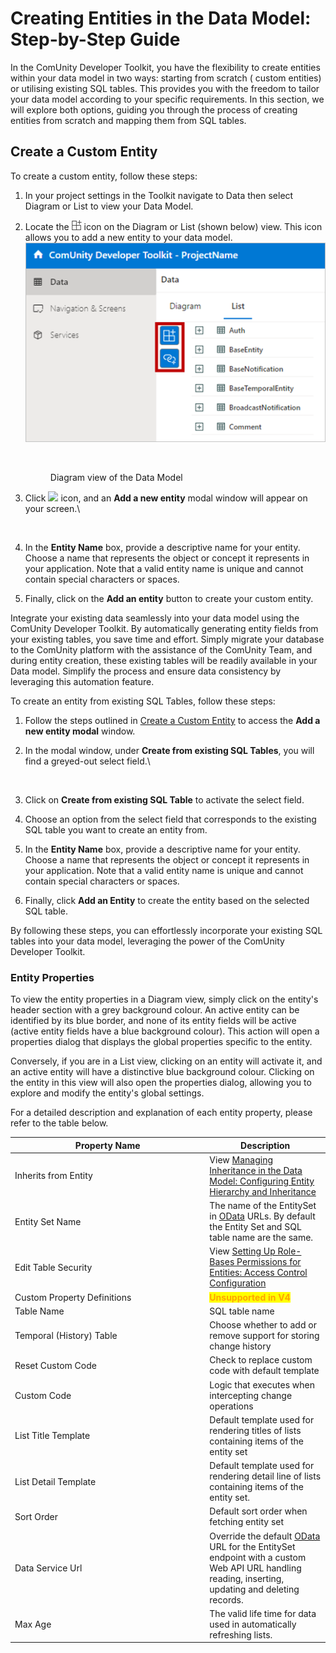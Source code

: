 # Creating Entities in the Data Model: Step-by-Step Guide

In the ComUnity Developer Toolkit, you have the flexibility to create entities within your data model in two ways: starting from scratch ( custom entities)  or utilising existing SQL tables. This provides you with the freedom to tailor your data model according to your specific requirements. In this section, we will explore both options, guiding you through the process of creating entities from scratch and mapping them from SQL tables.&#x20;

## Create a Custom Entity

To create a custom entity, follow these steps:

1. In your project settings in the Toolkit navigate to Data then select Diagram or List to view your Data Model.
2.  Locate the ![](../../.gitbook/assets/image.png) icon on the Diagram or List  (shown below) view. This icon allows you to add a new entity to your data model.\
    ![](<../../.gitbook/assets/image (1).png>)



    <div align="left">

    <figure><img src="broken-reference" alt="" width="375"><figcaption><p>Diagram view of the Data Model</p></figcaption></figure>

    </div>
3.  Click ![](broken-reference) icon, and an **Add a new entity** modal window will appear on your screen.\


    <div align="left">

    <figure><img src="broken-reference" alt="" width="375"><figcaption></figcaption></figure>

    </div>
4. In the **Entity Name** box, provide a descriptive name for your entity. Choose a name that represents the object or concept it represents in your application. Note that a valid entity name  is unique and cannot contain special characters or spaces.
5. Finally, click on the **Add an entity** button to create your custom entity.

Integrate your existing data seamlessly into your data model using the ComUnity Developer Toolkit. By automatically generating entity fields from your existing tables, you save time and effort. Simply migrate your database to the ComUnity platform with the assistance of the ComUnity Team, and during entity creation, these existing tables will be readily available in your Data model. Simplify the process and ensure data consistency by leveraging this automation feature.

To create an entity from existing SQL Tables, follow these steps:

1. Follow the steps outlined in [Create a Custom Entity](creating-entities-in-the-data-model-step-by-step-guide.md#create-custom-entities) to access the **Add a new entity modal** window.
2.  In the modal window, under **Create from existing SQL Tables**, you will find a greyed-out select field.\


    <div align="left">

    <figure><img src="broken-reference" alt="" width="375"><figcaption></figcaption></figure>

    </div>
3. Click on **Create from existing SQL Table** to activate the select field.
4. Choose an option from the select field that corresponds to the existing SQL table you want to create an entity from.
5. In the **Entity Name** box, provide a descriptive name for your entity. Choose a name that represents the object or concept it represents in your application. Note that a valid entity name  is unique and cannot contain special characters or spaces.
6. Finally, click **Add an Entity** to create the entity based on the selected SQL table.

By following these steps, you can effortlessly incorporate your existing SQL tables into your data model, leveraging the power of the ComUnity Developer Toolkit.

### Entity Properties

To view the entity properties in a Diagram view, simply click on the entity's header section with a grey background colour. An active entity can be identified by its blue border, and none of its entity fields will be active (active entity fields have a blue background colour). This action will open a properties dialog that displays the global properties specific to the entity.

Conversely, if you are in a List view, clicking on an entity will activate it, and an active entity will have a distinctive blue background colour. Clicking on the entity in this view will also open the properties dialog, allowing you to explore and modify the entity's global settings.

For a detailed description and explanation of each entity property, please refer to the table below.

<table><thead><tr><th width="297.3333333333333">Property Name</th><th>Description</th></tr></thead><tbody><tr><td>Inherits from Entity</td><td>View <a href="broken-reference">Managing Inheritance in the Data Model: Configuring Entity Hierarchy and Inheritance</a></td></tr><tr><td>Entity Set Name</td><td>The name of the EntitySet in <a href="broken-reference">OData</a> URLs. By default the Entity Set and SQL table name are the same.</td></tr><tr><td>Edit Table Security</td><td>View <a href="broken-reference">Setting Up Role-Bases Permissions for Entities: Access Control Configuration</a></td></tr><tr><td>Custom Property Definitions</td><td><mark style="color:orange;"><strong>Unsupported in V4</strong></mark></td></tr><tr><td>Table Name</td><td>SQL table name</td></tr><tr><td>Temporal (History) Table</td><td>Choose whether to add or remove support for storing change history</td></tr><tr><td>Reset Custom Code</td><td>Check to replace custom code with default template</td></tr><tr><td>Custom Code</td><td>Logic that executes when intercepting change operations</td></tr><tr><td>List Title Template</td><td>Default template used for rendering titles of lists containing items of the entity set</td></tr><tr><td>List Detail Template</td><td>Default template used for rendering detail line of lists containing items of the entity set.</td></tr><tr><td>Sort Order</td><td>Default sort order when fetching entity set</td></tr><tr><td>Data Service Url</td><td>Override the default <a href="broken-reference">OData</a> URL for the EntitySet endpoint with a custom Web API URL handling reading, inserting, updating and deleting records.</td></tr><tr><td>Max Age</td><td>The valid life time for data used in automatically refreshing lists.</td></tr></tbody></table>
